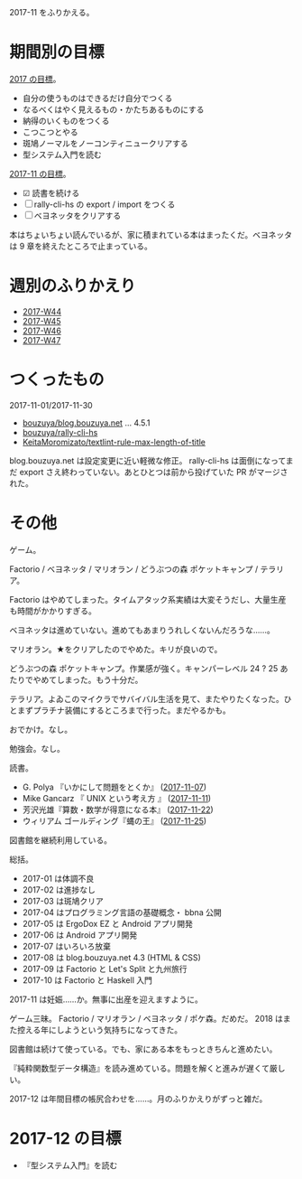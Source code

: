 2017-11 をふりかえる。

# 期間別の目標

[2017 の目標][2016-12-31]。

- 自分の使うものはできるだけ自分でつくる
- なるべくはやく見えるもの・かたちあるものにする
- 納得のいくものをつくる
- こつこつとやる
- 斑鳩ノーマルをノーコンティニュークリアする
- 型システム入門を読む

[2017-11 の目標][2017-10-31]。

- ☑ 読書を続ける
- ☐ rally-cli-hs の export / import をつくる
- ☐ ベヨネッタをクリアする

本はちょいちょい読んでいるが、家に積まれている本はまったくだ。ベヨネッタは 9 章を終えたところで止まっている。

# 週別のふりかえり

- [2017-W44][2017-11-05]
- [2017-W45][2017-11-12]
- [2017-W46][2017-11-19]
- [2017-W47][2017-11-26]

# つくったもの

2017-11-01/2017-11-30

- [bouzuya/blog.bouzuya.net][] ... 4.5.1
- [bouzuya/rally-cli-hs][]
- [KeitaMoromizato/textlint-rule-max-length-of-title][]

blog.bouzuya.net は設定変更に近い軽微な修正。 rally-cli-hs は面倒になってまだ export さえ終わっていない。あとひとつは前から投げていた PR がマージされた。

# その他

ゲーム。

Factorio / ベヨネッタ / マリオラン / どうぶつの森 ポケットキャンプ / テラリア。

Factorio はやめてしまった。タイムアタック系実績は大変そうだし、大量生産も時間がかかりすぎる。

ベヨネッタは進めていない。進めてもあまりうれしくないんだろうな……。

マリオラン。★をクリアしたのでやめた。キリが良いので。

どうぶつの森 ポケットキャンプ。作業感が強く。キャンパーレベル 24 ? 25 あたりでやめてしまった。もう十分だ。

テラリア。よゐこのマイクラでサバイバル生活を見て、またやりたくなった。ひとまずプラチナ装備にするところまで行った。まだやるかも。

おでかけ。なし。

勉強会。なし。

読書。

- G. Polya 『いかにして問題をとくか』 ([2017-11-07][])
- Mike Gancarz 『 UNIX という考え方 』 ([2017-11-11][])
- 芳沢光雄『算数・数学が得意になる本』 ([2017-11-22][])
- ウィリアム ゴールディング『蝿の王』 ([2017-11-25][])

図書館を継続利用している。

総括。

- 2017-01 は体調不良
- 2017-02 は進捗なし
- 2017-03 は斑鳩クリア
- 2017-04 はプログラミング言語の基礎概念・ bbna 公開
- 2017-05 は ErgoDox EZ と Android アプリ開発
- 2017-06 は Android アプリ開発
- 2017-07 はいろいろ放棄
- 2017-08 は blog.bouzuya.net 4.3 (HTML & CSS)
- 2017-09 は Factorio と Let's Split と九州旅行
- 2017-10 は Factorio と Haskell 入門

2017-11 は妊娠……か。無事に出産を迎えますように。

ゲーム三昧。 Factorio / マリオラン / ベヨネッタ / ポケ森。だめだ。 2018 はまた控える年にしようという気持ちになってきた。

図書館は続けて使っている。でも、家にある本をもっときちんと進めたい。

『純粋関数型データ構造』を読み進めている。問題を解くと進みが遅くて厳しい。

2017-12 は年間目標の帳尻合わせを……。月のふりかえりがずっと雑だ。

# 2017-12 の目標

- 『型システム入門』を読む

[2016-12-31]: https://blog.bouzuya.net/2016/12/31/
[2017-10-31]: https://blog.bouzuya.net/2017/10/31/
[2017-11-05]: https://blog.bouzuya.net/2017/11/05/
[2017-11-07]: https://blog.bouzuya.net/2017/11/07/
[2017-11-11]: https://blog.bouzuya.net/2017/11/11/
[2017-11-12]: https://blog.bouzuya.net/2017/11/12/
[2017-11-19]: https://blog.bouzuya.net/2017/11/19/
[2017-11-22]: https://blog.bouzuya.net/2017/11/22/
[2017-11-25]: https://blog.bouzuya.net/2017/11/25/
[2017-11-26]: https://blog.bouzuya.net/2017/11/26/
[KeitaMoromizato/textlint-rule-max-length-of-title]: https://github.com/KeitaMoromizato/textlint-rule-max-length-of-title
[bouzuya/blog.bouzuya.net]: https://github.com/bouzuya/blog.bouzuya.net
[bouzuya/rally-cli-hs]: https://github.com/bouzuya/rally-cli-hs
